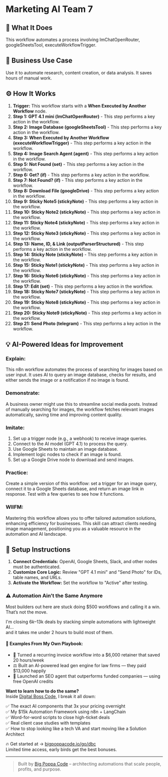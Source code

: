 # Marketing AI Team   7

## 🚀 What It Does
This workflow automates a process involving lmChatOpenRouter, googleSheetsTool, executeWorkflowTrigger.

## 💼 Business Use Case
Use it to automate research, content creation, or data analysis. It saves hours of manual work.

## ⚙️ How It Works
1.  **Trigger:** This workflow starts with a **When Executed by Another Workflow** node.
2. **Step 1: GPT 4.1 mini (lmChatOpenRouter)** - This step performs a key action in the workflow.
3. **Step 2: Image Database (googleSheetsTool)** - This step performs a key action in the workflow.
4. **Step 3: When Executed by Another Workflow (executeWorkflowTrigger)** - This step performs a key action in the workflow.
5. **Step 4: Image Search Agent (agent)** - This step performs a key action in the workflow.
6. **Step 5: Not Found (set)** - This step performs a key action in the workflow.
7. **Step 6: Get? (if)** - This step performs a key action in the workflow.
8. **Step 7: Not Found? (if)** - This step performs a key action in the workflow.
9. **Step 8: Download File (googleDrive)** - This step performs a key action in the workflow.
10. **Step 9: Sticky Note5 (stickyNote)** - This step performs a key action in the workflow.
11. **Step 10: Sticky Note2 (stickyNote)** - This step performs a key action in the workflow.
12. **Step 11: Sticky Note4 (stickyNote)** - This step performs a key action in the workflow.
13. **Step 12: Sticky Note3 (stickyNote)** - This step performs a key action in the workflow.
14. **Step 13: Name, ID, & Link (outputParserStructured)** - This step performs a key action in the workflow.
15. **Step 14: Sticky Note (stickyNote)** - This step performs a key action in the workflow.
16. **Step 15: Sticky Note1 (stickyNote)** - This step performs a key action in the workflow.
17. **Step 16: Sticky Note6 (stickyNote)** - This step performs a key action in the workflow.
18. **Step 17: Edit (set)** - This step performs a key action in the workflow.
19. **Step 18: Sticky Note7 (stickyNote)** - This step performs a key action in the workflow.
20. **Step 19: Sticky Note8 (stickyNote)** - This step performs a key action in the workflow.
21. **Step 20: Sticky Note9 (stickyNote)** - This step performs a key action in the workflow.
22. **Step 21: Send Photo (telegram)** - This step performs a key action in the workflow.

## 💡 AI-Powered Ideas for Improvement
### Explain:
This n8n workflow automates the process of searching for images based on user input. It uses AI to query an image database, checks for results, and either sends the image or a notification if no image is found.

### Demonstrate:
A business owner might use this to streamline social media posts. Instead of manually searching for images, the workflow fetches relevant images automatically, saving time and improving content quality.

### Imitate:
1. Set up a trigger node (e.g., a webhook) to receive image queries.
2. Connect to the AI model (GPT 4.1) to process the query.
3. Use Google Sheets to maintain an image database.
4. Implement logic nodes to check if an image is found.
5. Set up a Google Drive node to download and send images.

### Practice:
Create a simple version of this workflow: set a trigger for an image query, connect it to a Google Sheets database, and return an image link in response. Test with a few queries to see how it functions.

### WIIFM:
Mastering this workflow allows you to offer tailored automation solutions, enhancing efficiency for businesses. This skill can attract clients needing image management, positioning you as a valuable resource in the automation and AI landscape.

## 🔧 Setup Instructions
1. **Connect Credentials:** OpenAI, Google Sheets, Slack, and other nodes must be authenticated.
2. **Customize Core Logic:** Review "GPT 4.1 mini" and "Send Photo" for IDs, table names, and URLs.
3. **Activate the Workflow:** Set the workflow to "Active" after testing.

### ⚠️ Automation Ain’t the Same Anymore

Most builders out here are stuck doing $500 workflows and calling it a win.  
That’s not the move.  

I'm closing $6k–$13k deals by stacking simple automations with lightweight AI...  
and it takes me under 2 hours to build most of them.

#### 🧠 Examples From My Own Playbook:
- 🔁 Turned a recurring invoice workflow into a $6,000 retainer that saved 20 hours/week  
- ⚖️ Built an AI-powered lead gen engine for law firms — they paid $13,000 happily  
- 🚀 Launched an SEO agent that outperforms funded companies — using free OpenAI credits  

**Want to learn how to do the same?**  
Inside [Digital Boss Code](https://bigpoppacode.io/go/dbc), I break it all down:

✅ The exact AI components that 3x your pricing overnight  
✅ My $15k Automation Framework using n8n + LangChain  
✅ Word-for-word scripts to close high-ticket deals  
✅ Real client case studies with templates  
✅ How to stop looking like a tech VA and start moving like a Solution Architect  

🔥 Get started at → [bigpoppacode.io/go/dbc](https://bigpoppacode.io/go/dbc)  
Limited time access, early birds get the best bonuses.

---
> Built by [Big Poppa Code](https://bigpoppacode.io) – architecting automations that scale people, profits, and purpose.
